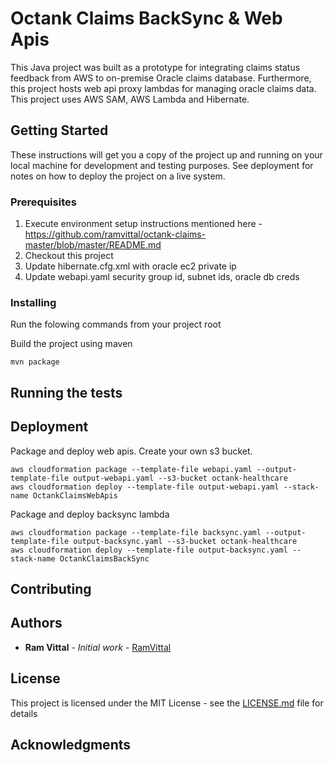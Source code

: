 # Octank Claims BackSync & Web Apis

This Java project was built as a prototype for integrating claims status feedback from AWS to on-premise Oracle claims database.
Furthermore, this project hosts web api proxy lambdas for managing oracle claims data.
This project uses AWS SAM, AWS Lambda and Hibernate.

## Getting Started

These instructions will get you a copy of the project up and running on your local machine for development and testing purposes. See deployment for notes on how to deploy the project on a live system.

### Prerequisites

1. Execute environment setup instructions mentioned here - https://github.com/ramvittal/octank-claims-master/blob/master/README.md  
2. Checkout this project  
3. Update hibernate.cfg.xml with oracle ec2 private ip 
4. Update webapi.yaml security group id, subnet ids, oracle db creds


### Installing

Run the folowing commands from your project root  

Build the project using maven
```
mvn package  
```




## Running the tests

 




## Deployment


Package and deploy web apis. Create your own s3 bucket.

```
aws cloudformation package --template-file webapi.yaml --output-template-file output-webapi.yaml --s3-bucket octank-healthcare  
aws cloudformation deploy --template-file output-webapi.yaml --stack-name OctankClaimsWebApis  
```

Package and deploy backsync lambda

```
aws cloudformation package --template-file backsync.yaml --output-template-file output-backsync.yaml --s3-bucket octank-healthcare  
aws cloudformation deploy --template-file output-backsync.yaml --stack-name OctankClaimsBackSync  
```

## Contributing

## Authors

* **Ram Vittal** - *Initial work* - [RamVittal](https://github.com/ramvittal)

## License

This project is licensed under the MIT License - see the [LICENSE.md](LICENSE.md) file for details

## Acknowledgments
